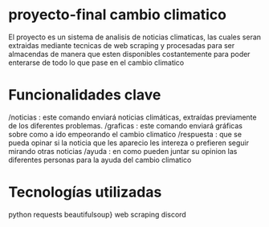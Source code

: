 # proyecto-final cambio climatico 
El proyecto es un sistema de analisis de noticias climaticas, las cuales seran extraidas
mediante tecnicas de web scraping y procesadas para ser almacendas de manera que esten disponibles
costantemente para poder enterarse de todo lo que pase en el cambio climatico


# Funcionalidades clave
/noticias : este comando enviará noticias climáticas, extraídas previamente de los diferentes problemas.
/graficas : este comando enviará gráficas sobre como a ido empeorando el cambio climatico
/respuesta : que se pueda opinar si la noticia que les aparecio les intereza o prefieren seguir mirando otras noticias
/ayuda : en como pueden juntar su opinion las diferentes personas para la ayuda del cambio climatico

# Tecnologías utilizadas
python
requests
beautifulsoup}
web scraping
discord
